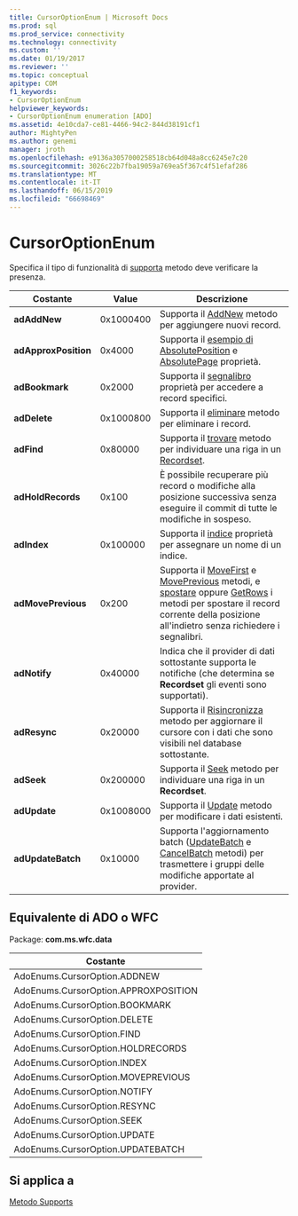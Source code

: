 ```yaml
---
title: CursorOptionEnum | Microsoft Docs
ms.prod: sql
ms.prod_service: connectivity
ms.technology: connectivity
ms.custom: ''
ms.date: 01/19/2017
ms.reviewer: ''
ms.topic: conceptual
apitype: COM
f1_keywords:
- CursorOptionEnum
helpviewer_keywords:
- CursorOptionEnum enumeration [ADO]
ms.assetid: 4e10cda7-ce81-4466-94c2-844d38191cf1
author: MightyPen
ms.author: genemi
manager: jroth
ms.openlocfilehash: e9136a3057000258518cb64d048a8cc6245e7c20
ms.sourcegitcommit: 3026c22b7fba19059a769ea5f367c4f51efaf286
ms.translationtype: MT
ms.contentlocale: it-IT
ms.lasthandoff: 06/15/2019
ms.locfileid: "66698469"
---
```

# <a name="cursoroptionenum"></a>CursorOptionEnum
Specifica il tipo di funzionalità di [supporta](../../../ado/reference/ado-api/supports-method.md) metodo deve verificare la presenza.  
  
|Costante|Value|Descrizione|  
|--------------|-----------|-----------------|  
|**adAddNew**|0x1000400|Supporta il [AddNew](../../../ado/reference/ado-api/addnew-method-ado.md) metodo per aggiungere nuovi record.|  
|**adApproxPosition**|0x4000|Supporta il [esempio di AbsolutePosition](../../../ado/reference/ado-api/absoluteposition-property-ado.md) e [AbsolutePage](../../../ado/reference/ado-api/absolutepage-property-ado.md) proprietà.|  
|**adBookmark**|0x2000|Supporta il [segnalibro](../../../ado/reference/ado-api/bookmark-property-ado.md) proprietà per accedere a record specifici.|  
|**adDelete**|0x1000800|Supporta il [eliminare](../../../ado/reference/ado-api/delete-method-ado-recordset.md) metodo per eliminare i record.|  
|**adFind**|0x80000|Supporta il [trovare](../../../ado/reference/ado-api/find-method-ado.md) metodo per individuare una riga in un [Recordset](../../../ado/reference/ado-api/recordset-object-ado.md).|  
|**adHoldRecords**|0x100|È possibile recuperare più record o modifiche alla posizione successiva senza eseguire il commit di tutte le modifiche in sospeso.|  
|**adIndex**|0x100000|Supporta il [indice](../../../ado/reference/ado-api/index-property.md) proprietà per assegnare un nome di un indice.|  
|**adMovePrevious**|0x200|Supporta il [MoveFirst](../../../ado/reference/ado-api/movefirst-movelast-movenext-and-moveprevious-methods-ado.md) e [MovePrevious](../../../ado/reference/ado-api/movefirst-movelast-movenext-and-moveprevious-methods-ado.md) metodi, e [spostare](../../../ado/reference/ado-api/move-method-ado.md) oppure [GetRows](../../../ado/reference/ado-api/getrows-method-ado.md) i metodi per spostare il record corrente della posizione all'indietro senza richiedere i segnalibri.|  
|**adNotify**|0x40000|Indica che il provider di dati sottostante supporta le notifiche (che determina se **Recordset** gli eventi sono supportati).|  
|**adResync**|0x20000|Supporta il [Risincronizza](../../../ado/reference/ado-api/resync-method.md) metodo per aggiornare il cursore con i dati che sono visibili nel database sottostante.|  
|**adSeek**|0x200000|Supporta il [Seek](../../../ado/reference/ado-api/seek-method.md) metodo per individuare una riga in un **Recordset**.|  
|**adUpdate**|0x1008000|Supporta il [Update](../../../ado/reference/ado-api/update-method.md) metodo per modificare i dati esistenti.|  
|**adUpdateBatch**|0x10000|Supporta l'aggiornamento batch ([UpdateBatch](../../../ado/reference/ado-api/updatebatch-method.md) e [CancelBatch](../../../ado/reference/ado-api/cancelbatch-method-ado.md) metodi) per trasmettere i gruppi delle modifiche apportate al provider.|  
  
## <a name="adowfc-equivalent"></a>Equivalente di ADO o WFC  
 Package: **com.ms.wfc.data**  
  
|Costante|  
|--------------|  
|AdoEnums.CursorOption.ADDNEW|  
|AdoEnums.CursorOption.APPROXPOSITION|  
|AdoEnums.CursorOption.BOOKMARK|  
|AdoEnums.CursorOption.DELETE|  
|AdoEnums.CursorOption.FIND|  
|AdoEnums.CursorOption.HOLDRECORDS|  
|AdoEnums.CursorOption.INDEX|  
|AdoEnums.CursorOption.MOVEPREVIOUS|  
|AdoEnums.CursorOption.NOTIFY|  
|AdoEnums.CursorOption.RESYNC|  
|AdoEnums.CursorOption.SEEK|  
|AdoEnums.CursorOption.UPDATE|  
|AdoEnums.CursorOption.UPDATEBATCH|  
  
## <a name="applies-to"></a>Si applica a  
 [Metodo Supports](../../../ado/reference/ado-api/supports-method.md)
